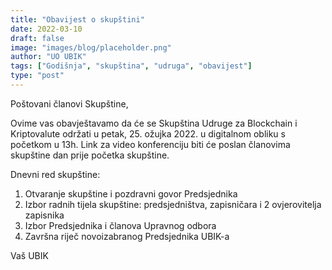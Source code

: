 ```yaml
---
title: "Obavijest o skupštini"
date: 2022-03-10
draft: false
image: "images/blog/placeholder.png"
author: "UO UBIK"
tags: ["Godišnja", "skupština", "udruga", "obavijest"]
type: "post"
---
```


Poštovani članovi Skupštine,

Ovime vas obavještavamo da će se Skupština Udruge za Blockchain i Kriptovalute održati u petak, 25. ožujka 2022. u digitalnom obliku s početkom u 13h. Link za video konferenciju biti će poslan članovima skupštine dan prije početka skupštine.

Dnevni red skupštine:

1.    Otvaranje skupštine i pozdravni govor Predsjednika
2.    Izbor radnih tijela skupštine: predsjedništva, zapisničara i 2 ovjerovitelja zapisnika
3.    Izbor Predsjednika i članova Upravnog odbora
4.    Završna riječ novoizabranog Predsjednika UBIK-a

Vaš UBIK
